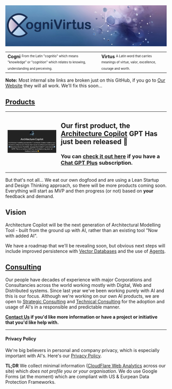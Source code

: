 <img src="./Images/CogniVirtus%20Banner.jpg" alt="Cognivirtus - Excellence in Understanding" class="img-full-width">

<table id="noborder" class="fixed-table">
  <tbody>
    <tr>
      <td>
        <b>Cogni</b>
        <sup><sub>From the Latin "cognitio" which means "knowledge" or "cognition" which relates to knowing, understanding and perceiving.</sub></sup>
      </td>
      <td>
        <b>Virtus</b>
        <sup><sub>A Latin word that carries meanings of virtue, valor, excellence, courage and worth.</sub></sup>
      </td>
    </tr>
  </tbody>
</table>

**Note:** Most internal site links are broken just on this GitHub, if you go to [Our Website](https://cognivirtus.com) they will all work. We'll fix this soon...

## [Products](./Products/products.html)

<table id="noborder">
  <tbody>
    <tr>
      <td style="width:33%; vertical-align: middle;">
        <img src="./Products/Architecture Copilot - MVP - body.png" alt="Architecture Copilot" class="img-full-width">
      </td>
      <td style="width:67%">
        <h2>Our first product, the <a href="./Products/architectureCopilot.html">Architecture Copilot</a> GPT Has just been released 🎉</h2>
        <h3>You can <a href="https://chat.openai.com/g/g-iHXlDzolq-architecture-copilot">check it out here</a> if you have a <a href="https://openai.com/blog/chatgpt-plus">Chat GPT Plus</a> subscription.</h3>
      </td>
    </tr>
  </tbody>
</table>

But that's not all... We eat our own dogfood and are using a Lean Startup and Design Thinking approach, so there will be more products coming soon. Everything will start as MVP and then progress (or not) based on **your** feedback and demand.

## Vision

Architecture Copilot will be the next generation of Architectural Modelling Tool - built from the ground up with AI, rather than an existing tool "Now with added AI".

We have a roadmap that we'll be revealing soon, but obvious next steps will include improved persistence with [Vector Databases](https://en.wikipedia.org/wiki/Vector_database) and the use of [Agents](https://developer.nvidia.com/blog/introduction-to-llm-agents/).

## [Consulting](Consulting/consulting.html)

Our people have decades of experience with major Corporations and Consultancies across the world working mostly with Digital, Web and Distributed systems. Since last year we've been working purely with AI and this is our focus. Although we're working on our own AI products, we are open to [Strategic Consulting](./Consulting/strategic.html) and [Technical Consulting](./Consulting/technology.html) for the adoption and usage of AI's in a responsible and predictable manner.

**[Contact Us](./contact.html) if you'd like more information or have a project or initiative that you'd like help with.**

---

#### Privacy Policy
We're big believers in personal and company privacy, which is especially important with AI's. Here's our [Privacy Policy](./privacypolicy.html).

**TL;DR** We collect minimal information ([CloudFlare Web Analytics](https://www.cloudflare.com/en-au/web-analytics/) across our site) which *does not profile you or your organisation*. We do use Google Forms (at the moment) which are compliant with US & Eurpean Data Protection Frameworks.
